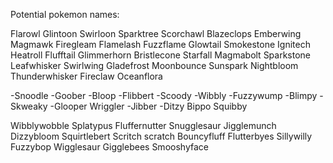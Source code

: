 Potential pokemon names:

Flarowl
Glintoon
Swirloon
Sparktree
Scorchawl
Blazeclops
Emberwing
Magmawk
Firegleam
Flamelash
Fuzzflame
Glowtail
Smokestone
Ignitech
Heatroll
Flufftail
Glimmerhorn
Bristlecone
Starfall
Magmabolt
Sparkstone
Leafwhisker
Swirlwing
Gladefrost
Moonbounce
Sunspark
Nightbloom
Thunderwhisker
Fireclaw
Oceanflora

-Snoodle
-Goober
-Bloop
-Flibbert
-Scoody
-Wibbly
-Fuzzywump
-Blimpy
-Skweaky
-Glooper
Wriggler
-Jibber
-Ditzy
Bippo
Squibby

Wibblywobble
Splatypus
Fluffernutter
Snugglesaur
Jigglemunch
Dizzybloom
Squirtlebert
Scritch scratch
Bouncyfluff
Flutterbyes
Sillywilly
Fuzzybop
Wigglesaur
Gigglebees
Smooshyface
